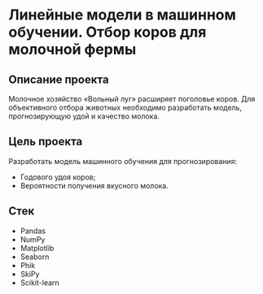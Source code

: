 # Линейные модели в машинном обучении. Отбор коров для молочной фермы

## Описание проекта
Молочное хозяйство «Вольный луг» расширяет поголовье коров. Для объективного отбора животных необходимо разработать модель, прогнозирующую удой и качество молока.

## Цель проекта
Разработать модель машинного обучения для прогнозирования:
- Годового удоя коров;
- Вероятности получения вкусного молока.

## Стек
- Pandas
- NumPy
- Matplotlib
- Seaborn
- Phik
- SkiPy
- Scikit-learn
